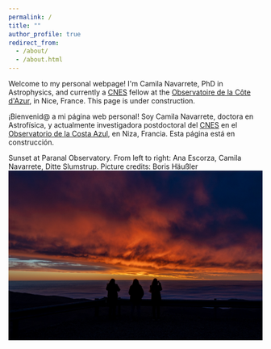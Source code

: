 ```yaml
---
permalink: /
title: ""
author_profile: true
redirect_from: 
  - /about/
  - /about.html
---
```


Welcome to my personal webpage! I'm Camila Navarrete, PhD in Astrophysics, and currently a [CNES](https://cnes.fr/en) fellow at the [Observatoire de la Côte d'Azur](https://www.oca.eu/en/), in Nice, France. This page is under construction.

¡Bienvenid@ a mi página web personal! Soy Camila Navarrete, doctora en Astrofísica, y actualmente investigadora postdoctoral del [CNES](https://cnes.fr/en) en el [Observatorio de la Costa Azul](https://www.oca.eu/en/), en Niza, Francia. Esta página está en construcción.

Sunset at Paranal Observatory. From left to right: Ana Escorza, Camila Navarrete, Ditte Slumstrup. Picture credits: Boris Häußler
<img src='/images/sunset.jpeg'>
